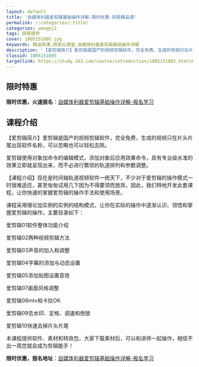 ```yaml
---
layout: default
title: '自媒体利器爱剪辑基础操作详解-限时优惠-网易精品课'
permalink: /:categories/:title/
categories: wangyi2
tags: 网易提供
cover: 1005151005.jpg
keywords: 精选网课,网易云课堂,自媒体利器爱剪辑基础操作详解
description: '【爱剪辑简介】爱剪辑是国产的视频剪辑软件，完全免费，生成的视频只在片头片尾出现软件名称，可以忽略也可以轻松去除。爱剪辑使'
classid: 1005151005
targetlink: https://study.163.com/course/introduction/1005151005.htm?share=1&shareId=1025206652&utm_campaign=share&utm_medium=iphoneShare&utm_source=&utm_u=1025206652
---
```


## 限时特惠

**限时优惠，火速报名**：[自媒体利器爱剪辑基础操作详解-报名学习](https://study.163.com/course/introduction/1005151005.htm?share=1&shareId=1025206652&utm_campaign=share&utm_medium=iphoneShare&utm_source=&utm_u=1025206652)

## 课程介绍

【爱剪辑简介】爱剪辑是国产的视频剪辑软件，完全免费，生成的视频只在片头片尾出现软件名称，可以忽略也可以轻松去除。

爱剪辑使用对象加命令的编辑模式，添加对象后应用效果命令，具有专业级水准的效果立即就呈现出来，而不必进行繁琐的轨道排列和参数调整。

【课程介绍】现在是时间轴轨道视频软件一统天下，不少对于爱剪辑的操作模式一时很难适应，甚至匆匆试用几下因为不得要领而放弃。因此，我们特地开发此套课程，让你快速的掌握爱剪辑的操作手法和使用场景。

课程采用理论加实例的实例的结构模式，让你在实际的操作中逐渐认识、领悟和掌握爱剪辑的操作。主要目录如下：

爱剪辑01软件整体功能介绍

爱剪辑02两种视频剪辑方法

爱剪辑03声音的加入和调整

爱剪辑04字幕的添加与动态设置

爱剪辑05添加贴图设置音效

爱剪辑07画面风格调整

爱剪辑08mtv和卡拉OK

爱剪辑09去水印、定格、调速和倒放

爱剪辑10快速去掉片头片尾



本课程提供软件、素材和特效包，大家下载素材后，可以和讲师一起操作，相信不出一周您就会成为剪辑能手！

**限时优惠，报名地址**：[自媒体利器爱剪辑基础操作详解-报名学习](https://study.163.com/course/introduction/1005151005.htm?share=1&shareId=1025206652&utm_campaign=share&utm_medium=iphoneShare&utm_source=&utm_u=1025206652)

